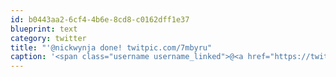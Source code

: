 ```yaml
---
id: b0443aa2-6cf4-4b6e-8cd8-c0162dff1e37
blueprint: text
category: twitter
title: "'@nickwynja done! twitpic.com/7mbyru"
caption: '<span class="username username_linked">@<a href="https://twitter.com/nickwynja" title="Nick Wynja">nickwynja</a></span> done! <a href="http://twitpic.com/7mbyru" title="http://twitpic.com/7mbyru" class="link link_untco">twitpic.com/7mbyru</a>'
---
```


